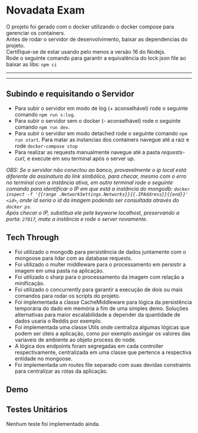 # Novadata Exam

O projeto foi gerado com o docker utilizando o docker compose para gerenciar os containers.<br/>
Antes de rodar o servidor de desenvolvimento, baixar as dependencias do projeto.<br/>
Certifique-se de estar usando pelo menos a versão 16 do Nodejs.<br/>
Rode o seguinte comando para garantir a equivalência do lock json file ao baixar as libs: `npm ci` <br> <hr>

<hr>

## Subindo e requisitando o Servidor

- Para subir o servidor em modo de log (+ aconselhável) rode o seguinte comando `npm run s:log`.<br>
- Para subir o servidor sem o docker (- aconselhável) rode o seguinte comando `npm run dev`.<br>
- Para subir o servidor em modo detached rode o seguinte comando `npm run start`. Para matar as instancias dos containers navegue até a raiz e rode `docker-compose stop`<br>
- Para realizar as requests manualmente navegue até a pasta _requests-curl_, e execute em seu terminal após o server up. <br>

*OBS: Se o servidor não conectou ao banco, provavelmente o ip local está diferente da assinatura do link simbólico, para checar, mesmo com o erro no terminal com a instância ativa, em outro terminal rode o seguinte comando para identificar o IP em que está a instância do mongodb: `docker inspect -f '{{range .NetworkSettings.Networks}}{{.IPAddress}}{{end}}' <id>`, onde id seria o id da imagem podendo ser consultada através do `docker ps`. <br> Após checar o IP, substitua ele pela keyworw localhost, preservando a porta: `27017`, mate a instância e rode o server novamente*.

## Tech Through

- Foi utilizado o mongodb para persistência de dados juntamente com o mongoose para lidar com as database requests. <br>
- Foi utilizado o multer middleware para o processamento em persistir a imagem em uma pasta na aplicação. <br>
- Foi utilizado o sharp para o processamento da imagem com relação a minificação. <br>
- Foi utilizado o concurrently para garantir a execução de dois ou mais comandos para rodar os scripts do projeto. <br>
- Foi implementada a classe CacheMiddleware para lógica da persistência temporária do dado em memória a fim de uma simples demo. Soluções alternativas para maior escalabilidade a depender da quantidade de dados usaria o Reddis por exemplo. <br>
- Foi implementada uma classe Utils onde centraliza algumas lógicas que podem ser úteis a aplicação, como por exemplo assingar os valores das variaveis de ambiente ao objeto process do node. <br>
- A lógica dos endpoints foram segregadas em cada controller respectivamente, centralizada em uma classe que pertence a respectiva entidade no mongoose. <br>
- Foi implementada um routes file separado com suas devidas constraints para centralizar as rotas da aplicação. <br>

## Demo


## Testes Unitários

Nenhum teste foi implementado ainda.
